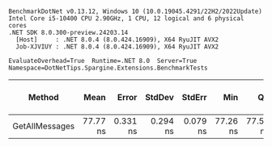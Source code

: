 ```

BenchmarkDotNet v0.13.12, Windows 10 (10.0.19045.4291/22H2/2022Update)
Intel Core i5-10400 CPU 2.90GHz, 1 CPU, 12 logical and 6 physical cores
.NET SDK 8.0.300-preview.24203.14
  [Host]     : .NET 8.0.4 (8.0.424.16909), X64 RyuJIT AVX2
  Job-XJVIUY : .NET 8.0.4 (8.0.424.16909), X64 RyuJIT AVX2

EvaluateOverhead=True  Runtime=.NET 8.0  Server=True  
Namespace=DotNetTips.Spargine.Extensions.BenchmarkTests  

```
| Method         | Mean     | Error    | StdDev   | StdErr   | Min      | Q1       | Median   | Q3       | Max      | Op/s         | CI99.9% Margin | Iterations | Kurtosis | MValue | Skewness | Rank | LogicalGroup | Baseline | Gen0   | Exceptions | Completed Work Items | Lock Contentions | Code Size | Allocated |
|--------------- |---------:|---------:|---------:|---------:|---------:|---------:|---------:|---------:|---------:|-------------:|---------------:|-----------:|---------:|-------:|---------:|-----:|------------- |--------- |-------:|-----------:|---------------------:|-----------------:|----------:|----------:|
| GetAllMessages | 77.77 ns | 0.331 ns | 0.294 ns | 0.079 ns | 77.26 ns | 77.56 ns | 77.86 ns | 77.96 ns | 78.19 ns | 12,858,449.4 |      0.3314 ns |      14.00 |    1.624 |  2.000 |  -0.3390 |    1 | *            | No       | 0.0015 |          - |                    - |                - |   1,126 B |     144 B |

